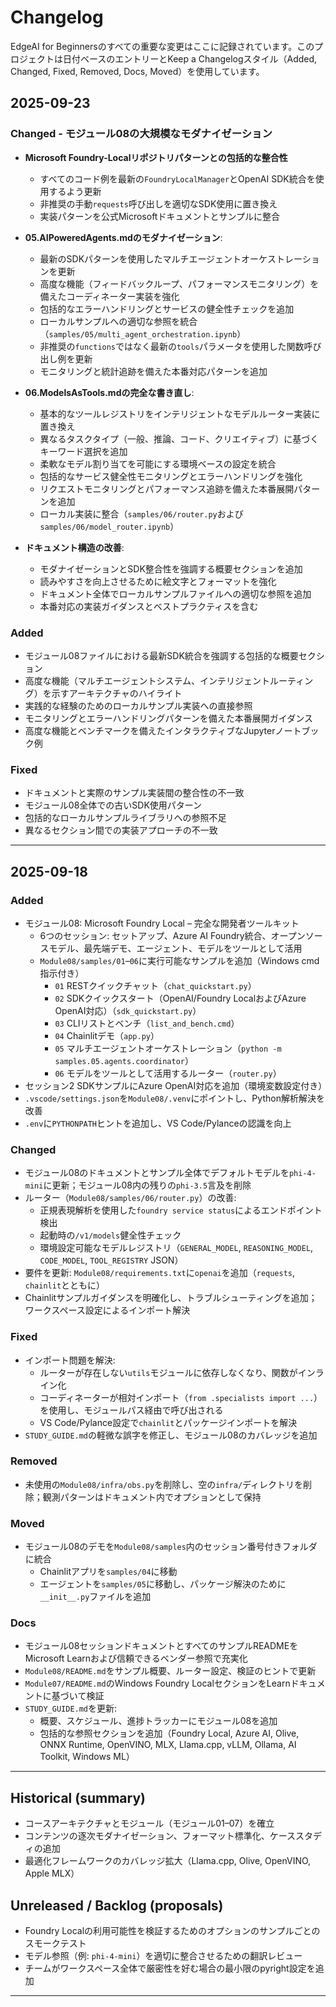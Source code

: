 <!--
CO_OP_TRANSLATOR_METADATA:
{
  "original_hash": "906e890232c6c2e1dac4cccfeb449acd",
  "translation_date": "2025-09-24T10:27:29+00:00",
  "source_file": "CHANGELOG.md",
  "language_code": "ja"
}
-->
# Changelog

EdgeAI for Beginnersのすべての重要な変更はここに記録されています。このプロジェクトは日付ベースのエントリーとKeep a Changelogスタイル（Added, Changed, Fixed, Removed, Docs, Moved）を使用しています。

## 2025-09-23

### Changed - モジュール08の大規模なモダナイゼーション
- **Microsoft Foundry-Localリポジトリパターンとの包括的な整合性**
  - すべてのコード例を最新の`FoundryLocalManager`とOpenAI SDK統合を使用するよう更新
  - 非推奨の手動`requests`呼び出しを適切なSDK使用に置き換え
  - 実装パターンを公式Microsoftドキュメントとサンプルに整合

- **05.AIPoweredAgents.mdのモダナイゼーション**:
  - 最新のSDKパターンを使用したマルチエージェントオーケストレーションを更新
  - 高度な機能（フィードバックループ、パフォーマンスモニタリング）を備えたコーディネーター実装を強化
  - 包括的なエラーハンドリングとサービスの健全性チェックを追加
  - ローカルサンプルへの適切な参照を統合（`samples/05/multi_agent_orchestration.ipynb`）
  - 非推奨の`functions`ではなく最新の`tools`パラメータを使用した関数呼び出し例を更新
  - モニタリングと統計追跡を備えた本番対応パターンを追加

- **06.ModelsAsTools.mdの完全な書き直し**:
  - 基本的なツールレジストリをインテリジェントなモデルルーター実装に置き換え
  - 異なるタスクタイプ（一般、推論、コード、クリエイティブ）に基づくキーワード選択を追加
  - 柔軟なモデル割り当てを可能にする環境ベースの設定を統合
  - 包括的なサービス健全性モニタリングとエラーハンドリングを強化
  - リクエストモニタリングとパフォーマンス追跡を備えた本番展開パターンを追加
  - ローカル実装に整合（`samples/06/router.py`および`samples/06/model_router.ipynb`）

- **ドキュメント構造の改善**:
  - モダナイゼーションとSDK整合性を強調する概要セクションを追加
  - 読みやすさを向上させるために絵文字とフォーマットを強化
  - ドキュメント全体でローカルサンプルファイルへの適切な参照を追加
  - 本番対応の実装ガイダンスとベストプラクティスを含む

### Added
- モジュール08ファイルにおける最新SDK統合を強調する包括的な概要セクション
- 高度な機能（マルチエージェントシステム、インテリジェントルーティング）を示すアーキテクチャのハイライト
- 実践的な経験のためのローカルサンプル実装への直接参照
- モニタリングとエラーハンドリングパターンを備えた本番展開ガイダンス
- 高度な機能とベンチマークを備えたインタラクティブなJupyterノートブック例

### Fixed
- ドキュメントと実際のサンプル実装間の整合性の不一致
- モジュール08全体での古いSDK使用パターン
- 包括的なローカルサンプルライブラリへの参照不足
- 異なるセクション間での実装アプローチの不一致

---

## 2025-09-18

### Added
- モジュール08: Microsoft Foundry Local – 完全な開発者ツールキット
  - 6つのセッション: セットアップ、Azure AI Foundry統合、オープンソースモデル、最先端デモ、エージェント、モデルをツールとして活用
  - `Module08/samples/01`–`06`に実行可能なサンプルを追加（Windows cmd指示付き）
    - `01` RESTクイックチャット（`chat_quickstart.py`）
    - `02` SDKクイックスタート（OpenAI/Foundry LocalおよびAzure OpenAI対応）（`sdk_quickstart.py`）
    - `03` CLIリストとベンチ（`list_and_bench.cmd`）
    - `04` Chainlitデモ（`app.py`）
    - `05` マルチエージェントオーケストレーション（`python -m samples.05.agents.coordinator`）
    - `06` モデルをツールとして活用するルーター（`router.py`）
- セッション2 SDKサンプルにAzure OpenAI対応を追加（環境変数設定付き）
- `.vscode/settings.json`を`Module08/.venv`にポイントし、Python解析解決を改善
- `.env`に`PYTHONPATH`ヒントを追加し、VS Code/Pylanceの認識を向上

### Changed
- モジュール08のドキュメントとサンプル全体でデフォルトモデルを`phi-4-mini`に更新；モジュール08内の残りの`phi-3.5`言及を削除
- ルーター（`Module08/samples/06/router.py`）の改善:
  - 正規表現解析を使用した`foundry service status`によるエンドポイント検出
  - 起動時の`/v1/models`健全性チェック
  - 環境設定可能なモデルレジストリ（`GENERAL_MODEL`, `REASONING_MODEL`, `CODE_MODEL`, `TOOL_REGISTRY` JSON）
- 要件を更新: `Module08/requirements.txt`に`openai`を追加（`requests`, `chainlit`とともに）
- Chainlitサンプルガイダンスを明確化し、トラブルシューティングを追加；ワークスペース設定によるインポート解決

### Fixed
- インポート問題を解決:
  - ルーターが存在しない`utils`モジュールに依存しなくなり、関数がインライン化
  - コーディネーターが相対インポート（`from .specialists import ...`）を使用し、モジュールパス経由で呼び出される
  - VS Code/Pylance設定で`chainlit`とパッケージインポートを解決
- `STUDY_GUIDE.md`の軽微な誤字を修正し、モジュール08のカバレッジを追加

### Removed
- 未使用の`Module08/infra/obs.py`を削除し、空の`infra/`ディレクトリを削除；観測パターンはドキュメント内でオプションとして保持

### Moved
- モジュール08のデモを`Module08/samples`内のセッション番号付きフォルダに統合
  - Chainlitアプリを`samples/04`に移動
  - エージェントを`samples/05`に移動し、パッケージ解決のために`__init__.py`ファイルを追加

### Docs
- モジュール08セッションドキュメントとすべてのサンプルREADMEをMicrosoft Learnおよび信頼できるベンダー参照で充実化
- `Module08/README.md`をサンプル概要、ルーター設定、検証のヒントで更新
- `Module07/README.md`のWindows Foundry LocalセクションをLearnドキュメントに基づいて検証
- `STUDY_GUIDE.md`を更新:
  - 概要、スケジュール、進捗トラッカーにモジュール08を追加
  - 包括的な参照セクションを追加（Foundry Local, Azure AI, Olive, ONNX Runtime, OpenVINO, MLX, Llama.cpp, vLLM, Ollama, AI Toolkit, Windows ML）

---

## Historical (summary)
- コースアーキテクチャとモジュール（モジュール01–07）を確立
- コンテンツの逐次モダナイゼーション、フォーマット標準化、ケーススタディの追加
- 最適化フレームワークのカバレッジ拡大（Llama.cpp, Olive, OpenVINO, Apple MLX）

## Unreleased / Backlog (proposals)
- Foundry Localの利用可能性を検証するためのオプションのサンプルごとのスモークテスト
- モデル参照（例: `phi-4-mini`）を適切に整合させるための翻訳レビュー
- チームがワークスペース全体で厳密性を好む場合の最小限のpyright設定を追加

---

